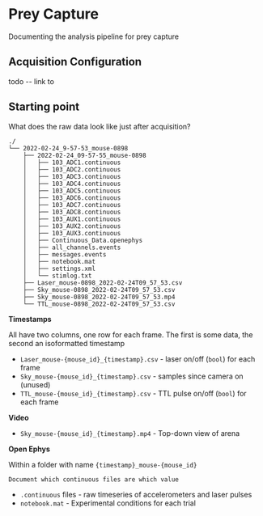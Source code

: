 # Prey Capture

Documenting the analysis pipeline for prey capture

## Acquisition Configuration

todo -- link to 

## Starting point

What does the raw data look like just after acquisition?

```
./
└── 2022-02-24_9-57-53_mouse-0898
    ├── 2022-02-24_09-57-55_mouse-0898
    │   ├── 103_ADC1.continuous
    │   ├── 103_ADC2.continuous
    │   ├── 103_ADC3.continuous
    │   ├── 103_ADC4.continuous
    │   ├── 103_ADC5.continuous
    │   ├── 103_ADC6.continuous
    │   ├── 103_ADC7.continuous
    │   ├── 103_ADC8.continuous
    │   ├── 103_AUX1.continuous
    │   ├── 103_AUX2.continuous
    │   ├── 103_AUX3.continuous
    │   ├── Continuous_Data.openephys
    │   ├── all_channels.events
    │   ├── messages.events
    │   ├── notebook.mat
    │   ├── settings.xml
    │   └── stimlog.txt
    ├── Laser_mouse-0898_2022-02-24T09_57_53.csv
    ├── Sky_mouse-0898_2022-02-24T09_57_53.csv
    ├── Sky_mouse-0898_2022-02-24T09_57_53.mp4
    └── TTL_mouse-0898_2022-02-24T09_57_53.csv
```

**Timestamps**

All have two columns, one row for each frame.
The first is some data, the second an isoformatted timestamp

* `Laser_mouse-{mouse_id}_{timestamp}.csv` - laser on/off (`bool`) for each frame
* `Sky_mouse-{mouse_id}_{timestamp}.csv` - samples since camera on (unused)
* `TTL_mouse-{mouse_id}_{timestamp}.csv` - TTL pulse on/off (`bool`) for each frame

**Video**

* `Sky_mouse-{mouse_id}_{timestamp}.mp4` - Top-down view of arena

**Open Ephys**

Within a folder with name `{timestamp}_mouse-{mouse_id}`

```{todo}
Document which continuous files are which value
```

* `.continuous` files - raw timeseries of accelerometers and laser pulses
* `notebook.mat` - Experimental conditions for each trial